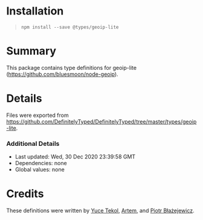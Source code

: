 # Installation
> `npm install --save @types/geoip-lite`

# Summary
This package contains type definitions for geoip-lite (https://github.com/bluesmoon/node-geoip).

# Details
Files were exported from https://github.com/DefinitelyTyped/DefinitelyTyped/tree/master/types/geoip-lite.

### Additional Details
 * Last updated: Wed, 30 Dec 2020 23:39:58 GMT
 * Dependencies: none
 * Global values: none

# Credits
These definitions were written by [Yuce Tekol](https://github.com/yuce), [Artem](https://github.com/witem), and [Piotr Błażejewicz](https://github.com/peterblazejewicz).
